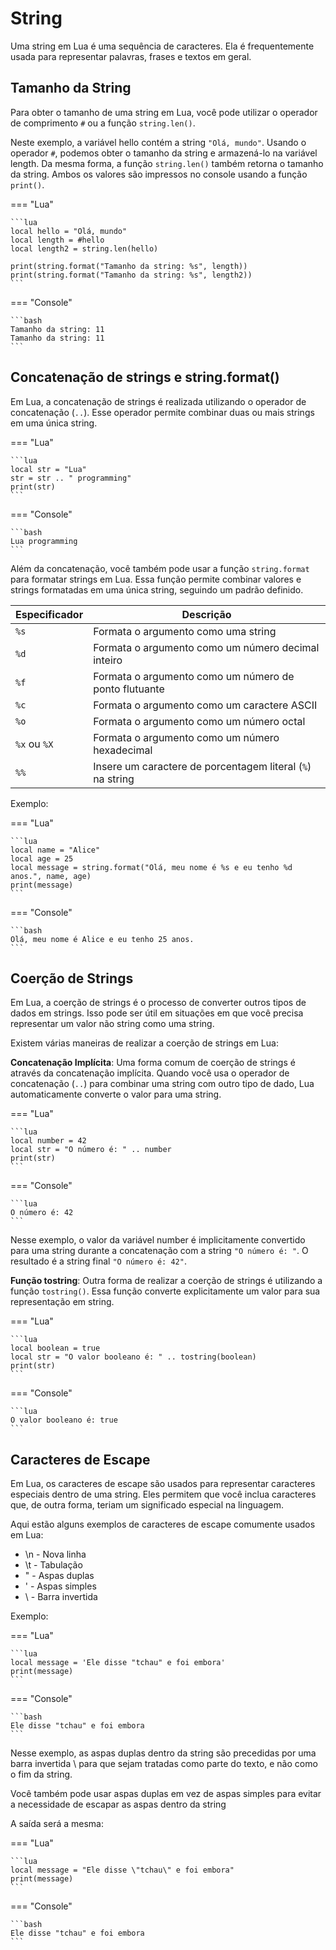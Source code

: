 # String

Uma string em Lua é uma sequência de caracteres. Ela é frequentemente usada
para representar palavras, frases e textos em geral.

## Tamanho da String

Para obter o tamanho de uma string em Lua, você pode utilizar o operador de
comprimento `#` ou a função `string.len()`.

Neste exemplo, a variável hello contém a string `"Olá, mundo"`.
Usando o operador `#`, podemos obter o tamanho da string e armazená-lo na
variável length. Da mesma forma, a função `string.len()` também retorna o
tamanho da string. Ambos os valores são impressos no console usando a função
`print()`.

=== "Lua"

    ```lua
    local hello = "Olá, mundo"
    local length = #hello
    local length2 = string.len(hello)

    print(string.format("Tamanho da string: %s", length))
    print(string.format("Tamanho da string: %s", length2))
    ```

=== "Console"

    ```bash
    Tamanho da string: 11
    Tamanho da string: 11
    ```

## Concatenação de strings e string.format()

Em Lua, a concatenação de strings é realizada utilizando o operador de
concatenação (`..`). Esse operador permite combinar duas ou mais strings
em uma única string.

=== "Lua"

    ```lua
    local str = "Lua"
    str = str .. " programming"
    print(str)
    ```

=== "Console"

    ```bash
    Lua programming
    ```

Além da concatenação, você também pode usar a função `string.format` para
formatar strings em Lua. Essa função permite combinar valores e strings
formatadas em uma única string, seguindo um padrão definido.

| Especificador | Descrição                                                  |
| ------------- | ---------------------------------------------------------- |
| `%s`          | Formata o argumento como uma string                        |
| `%d`          | Formata o argumento como um número decimal inteiro         |
| `%f`          | Formata o argumento como um número de ponto flutuante      |
| `%c`          | Formata o argumento como um caractere ASCII                |
| `%o`          | Formata o argumento como um número octal                   |
| `%x` ou `%X`  | Formata o argumento como um número hexadecimal             |
| `%%`          | Insere um caractere de porcentagem literal (`%`) na string |

Exemplo:

=== "Lua"

    ```lua
    local name = "Alice"
    local age = 25
    local message = string.format("Olá, meu nome é %s e eu tenho %d anos.", name, age)
    print(message)
    ```

=== "Console"

    ```bash
    Olá, meu nome é Alice e eu tenho 25 anos.
    ```

## Coerção de Strings

Em Lua, a coerção de strings é o processo de converter outros tipos de dados
em strings. Isso pode ser útil em situações em que você precisa representar um
valor não string como uma string.

Existem várias maneiras de realizar a coerção de strings em Lua:

**Concatenação Implícita**: Uma forma comum de coerção de strings é através
da concatenação implícita.
Quando você usa o operador de concatenação (`..`) para combinar uma string com
outro tipo de dado, Lua automaticamente converte o valor para uma string.

=== "Lua"

    ```lua
    local number = 42
    local str = "O número é: " .. number
    print(str)
    ```

=== "Console"

    ```lua
    O número é: 42
    ```

Nesse exemplo, o valor da variável number é implicitamente convertido para uma
string durante a concatenação com a string `"O número é: "`. O resultado é a
string final `"O número é: 42"`.

**Função tostring**: Outra forma de realizar a coerção de strings é utilizando
a função `tostring()`. Essa função converte explicitamente um valor para sua
representação em string.

=== "Lua"

    ```lua
    local boolean = true
    local str = "O valor booleano é: " .. tostring(boolean)
    print(str)
    ```

=== "Console"

    ```lua
    O valor booleano é: true
    ```

## Caracteres de Escape

Em Lua, os caracteres de escape são usados para representar caracteres
especiais dentro de uma string. Eles permitem que você inclua caracteres que,
de outra forma, teriam um significado especial na linguagem.

Aqui estão alguns exemplos de caracteres de escape comumente usados em Lua:

- \n - Nova linha
- \t - Tabulação
- \" - Aspas duplas
- \' - Aspas simples
- \\ - Barra invertida

Exemplo:

=== "Lua"

    ```lua
    local message = 'Ele disse "tchau" e foi embora'
    print(message)
    ```

=== "Console"

    ```bash
    Ele disse "tchau" e foi embora
    ```

Nesse exemplo, as aspas duplas dentro da string são precedidas por uma barra
invertida \ para que sejam tratadas como parte do texto, e não como o fim da
string.

Você também pode usar aspas duplas em vez de aspas simples para evitar a
necessidade de escapar as aspas dentro da string

A saída será a mesma:

=== "Lua"

    ```lua
    local message = "Ele disse \"tchau\" e foi embora"
    print(message)
    ```

=== "Console"

    ```bash
    Ele disse "tchau" e foi embora
    ```
